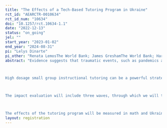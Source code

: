 ```yaml
---
title: "The Effects of a Tech-Based Tutoring Program in Ukraine"
rct_id: "AEARCTR-0010634"
rct_id_num: "10634"
doi: "10.1257/rct.10634-1.1"
date: "2022-12-13"
status: "on_going"
jel: ""
start_year: "2023-01-02"
end_year: "2024-08-31"
pi: "Lelys Dinarte"
pi_other: "Renata LemosThe World Bank; James GreshamThe World Bank; Harry PatrinosThe World Bank; Rony RodriguezHarvard University"
abstract: "Evidence suggests that traumatic events, such as pandemics and wars, can impact children’s learning, socio-emotional development, and sense of protection (Quintana-Domeque and Ródenas-Serrano, 2017; Almond et al. 2018). Ukraine’s education system faces critical constraints in providing high-quality education to its students on their path toward recovery after disruptions to schooling and learning due to years of pandemic-related school closures. While children in many countries have gone back to school, the return to in-person education has been hindered by a lack of security, significant student and teacher displacement, and school damages posed by 6 months of the Russian invasion. Currently, learning losses in Ukraine are estimated to be over one year (Angrist et al, 2022), with learning outcomes falling below the lowest-performing countries in Europe which will have substantial impacts on human capital development in the country. To mitigate the impact of these traumatic events on children, the Ukrainian education system must find new strategies for supporting learning recovery and increasing learning equity while children are not able to return to in-person schooling. 

High dosage small group instructional tutoring can be a powerful strategy to improve learning outcomes and cognitive and socioemotional skills, as it offers students a massive increase in personalized instruction, enabling teaching at the right level (Banerjee et al., 2015). To test the effectiveness of these programs in a conflict-affected setting, we study a tutoring program offering supplemental learning in math and Ukrainian language and psychosocial support. The target population of the tutoring program is Ukrainian students in grades 5 to 10 who are seeking supplemental support beyond the standard online schooling schedule. Initially, students are placed in groups of 3 and will receive 3 hours of tutoring per week for 6 weeks by paid-for tutors through an online platform. The implementing partner is Teach for Ukraine (https://teachforukraine.org/en/).

The impact evaluation will include three waves, through which we will test for the effectiveness of varying certain attributes, including program length, group size, content allocation, group composition by ability, and tutors as role models. Students will be recruited in each wave. All waves will have one control and one treatment group. 

The effects of the tutoring program will be measured in math and Ukrainian language test scores, socioemotional skills, and mental health. As secondary outcomes, we will measure the effects of the intervention on expectations, time use, attendance to the tutoring activities, and attitudes towards tutoring."
layout: registration
---
```


